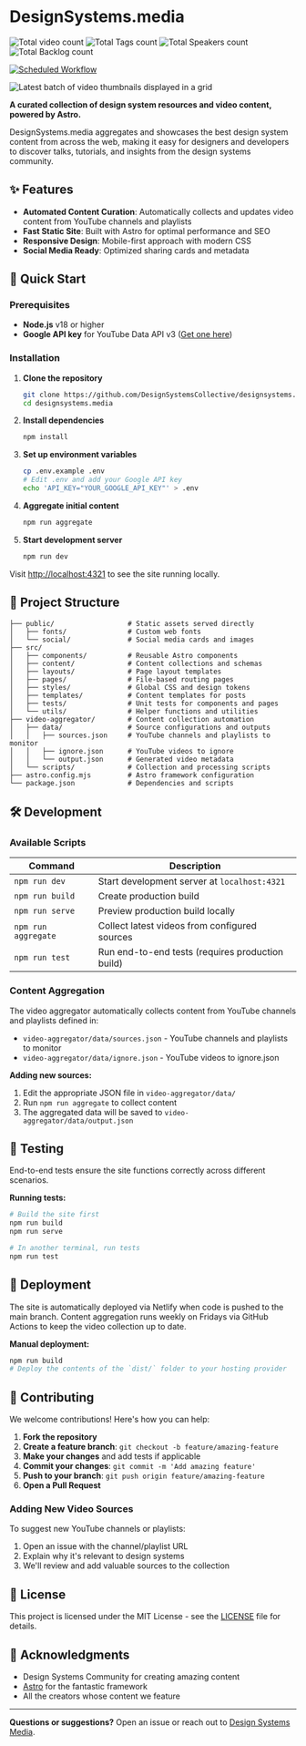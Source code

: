 # DesignSystems.media

![Total video count](https://img.shields.io/badge/dynamic/json?url=https%3A%2F%2Fdesignsystems.media%2Fapi%2Fstats.json&query=stats.totalPosts&label=Videos&color=%23a688fa)
![Total Tags count](https://img.shields.io/badge/dynamic/json?url=https%3A%2F%2Fdesignsystems.media%2Fapi%2Fstats.json&query=stats.totalTags&label=Tags&color=%23a688fa)
![Total Speakers count](https://img.shields.io/badge/dynamic/json?url=https%3A%2F%2Fdesignsystems.media%2Fapi%2Fstats.json&query=stats.totalSpeakers&label=Speakers&color=%23a688fa)
![Total Backlog count](https://img.shields.io/badge/dynamic/json?url=https%3A%2F%2Fdesignsystems.media%2Fapi%2Fstats.json&query=stats.backlog&label=Backlog&color=%23a688fa)


[![Scheduled Workflow](https://github.com/DesignSystemsCollective/designsystems.media/actions/workflows/schedule.yml/badge.svg?branch=main&event=schedule)](https://github.com/DesignSystemsCollective/designsystems.media/actions/workflows/schedule.yml)

![Latest batch of video thumbnails displayed in a grid](https://designsystems.media/social/dsm-linkedin-1200x627.jpg)

**A curated collection of design system resources and video content, powered by Astro.**

DesignSystems.media aggregates and showcases the best design system content from across the web, making it easy for designers and developers to discover talks, tutorials, and insights from the design systems community.

## ✨ Features

- **Automated Content Curation**: Automatically collects and updates video content from YouTube channels and playlists
- **Fast Static Site**: Built with Astro for optimal performance and SEO
- **Responsive Design**: Mobile-first approach with modern CSS
- **Social Media Ready**: Optimized sharing cards and metadata

## 🚀 Quick Start

### Prerequisites

- **Node.js** v18 or higher
- **Google API key** for YouTube Data API v3 ([Get one here](https://developers.google.com/youtube/v3/getting-started))

### Installation

1. **Clone the repository**

   ```bash
   git clone https://github.com/DesignSystemsCollective/designsystems.media.git
   cd designsystems.media
   ```

2. **Install dependencies**

   ```bash
   npm install
   ```

3. **Set up environment variables**

   ```bash
   cp .env.example .env
   # Edit .env and add your Google API key
   echo 'API_KEY="YOUR_GOOGLE_API_KEY"' > .env
   ```

4. **Aggregate initial content**

   ```bash
   npm run aggregate
   ```

5. **Start development server**
   ```bash
   npm run dev
   ```

Visit [http://localhost:4321](http://localhost:4321) to see the site running locally.

## 📁 Project Structure

```
├── public/                  # Static assets served directly
│   ├── fonts/               # Custom web fonts
│   └── social/              # Social media cards and images
├── src/
│   ├── components/          # Reusable Astro components
│   ├── content/             # Content collections and schemas
│   ├── layouts/             # Page layout templates
│   ├── pages/               # File-based routing pages
│   ├── styles/              # Global CSS and design tokens
│   ├── templates/           # Content templates for posts
│   ├── tests/               # Unit tests for components and pages
│   └── utils/               # Helper functions and utilities
├── video-aggregator/        # Content collection automation
│   ├── data/                # Source configurations and outputs
│   │   ├── sources.json     # YouTube channels and playlists to monitor
│   │   ├── ignore.json      # YouTube videos to ignore
│   │   └── output.json      # Generated video metadata
│   └── scripts/             # Collection and processing scripts
├── astro.config.mjs         # Astro framework configuration
└── package.json             # Dependencies and scripts
```

## 🛠️ Development

### Available Scripts

| Command             | Description                                      |
| ------------------- | ------------------------------------------------ |
| `npm run dev`       | Start development server at `localhost:4321`     |
| `npm run build`     | Create production build                          |
| `npm run serve`     | Preview production build locally                 |
| `npm run aggregate` | Collect latest videos from configured sources    |
| `npm run test`      | Run end-to-end tests (requires production build) |

### Content Aggregation

The video aggregator automatically collects content from YouTube channels and playlists defined in:

- `video-aggregator/data/sources.json` - YouTube channels and playlists to monitor
- `video-aggregator/data/ignore.json` - YouTube videos to ignore.json

**Adding new sources:**

1. Edit the appropriate JSON file in `video-aggregator/data/`
2. Run `npm run aggregate` to collect content
3. The aggregated data will be saved to `video-aggregator/data/output.json`

## 🧪 Testing

End-to-end tests ensure the site functions correctly across different scenarios.

**Running tests:**

```bash
# Build the site first
npm run build
npm run serve

# In another terminal, run tests
npm run test
```

## 🚢 Deployment

The site is automatically deployed via Netlify when code is pushed to the main branch. Content aggregation runs weekly on Fridays via GitHub Actions to keep the video collection up to date.

**Manual deployment:**

```bash
npm run build
# Deploy the contents of the `dist/` folder to your hosting provider
```

## 🤝 Contributing

We welcome contributions! Here's how you can help:

1. **Fork the repository**
2. **Create a feature branch**: `git checkout -b feature/amazing-feature`
3. **Make your changes** and add tests if applicable
4. **Commit your changes**: `git commit -m 'Add amazing feature'`
5. **Push to your branch**: `git push origin feature/amazing-feature`
6. **Open a Pull Request**

### Adding New Video Sources

To suggest new YouTube channels or playlists:

1. Open an issue with the channel/playlist URL
2. Explain why it's relevant to design systems
3. We'll review and add valuable sources to the collection

## 📄 License

This project is licensed under the MIT License - see the [LICENSE](LICENSE) file for details.

## 🙏 Acknowledgments

- Design Systems Community for creating amazing content
- [Astro](https://astro.build/) for the fantastic framework
- All the creators whose content we feature

---

**Questions or suggestions?** Open an issue or reach out to [Design Systems Media](https://github.com/DesignSystemsCollective/designsystems.media).
